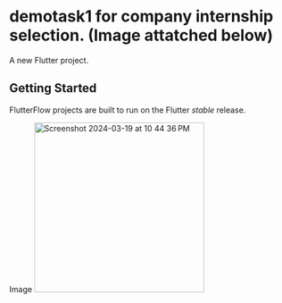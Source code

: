 # demotask1 for company internship selection. (Image attatched below)

A new Flutter project.

## Getting Started

FlutterFlow projects are built to run on the Flutter _stable_ release.

Image
<img width="304" alt="Screenshot 2024-03-19 at 10 44 36 PM" src="https://github.com/dhairyajain29/demotask1/assets/81606241/31813c27-ad15-4c29-a6f5-fffb9ea7e546">
